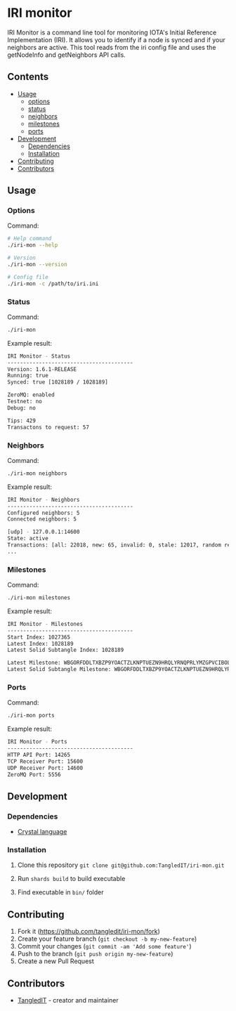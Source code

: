 # IRI monitor

IRI Monitor is a command line tool for monitoring IOTA's Initial Reference Implementation (IRI).
It allows you to identify if a node is synced and if your neighbors are active.
This tool reads from the iri config file and uses the getNodeInfo and getNeighbors API calls.

## Contents

* [Usage](#usage)
  * [options](#options)
  * [status](#status)
  * [neighbors](#neighbors)
  * [milestones](#milestones)
  * [ports](#ports)
* [Development](#development)
  * [Dependencies](#dependencies)
  * [Installation](#installation)
* [Contributing](#contributing)
* [Contributors](#contributors)

## Usage

### Options
Command:
```bash
# Help command
./iri-mon --help

# Version
./iri-mon --version

# Config file
./iri-mon -c /path/to/iri.ini
```

### Status
Command:
```bash
./iri-mon
```

Example result:
```bash
IRI Monitor - Status
----------------------------------------
Version: 1.6.1-RELEASE
Running: true
Synced: true [1028189 / 1028189]

ZeroMQ: enabled
Testnet: no
Debug: no

Tips: 429
Transactons to request: 57
```

### Neighbors
Command:
```bash
./iri-mon neighbors
```

Example result:
```bash
IRI Monitor - Neighbors
----------------------------------------
Configured neighbors: 5
Connected neighbors: 5

[udp] - 127.0.0.1:14600
State: active
Transactions: [all: 22018, new: 65, invalid: 0, stale: 12017, random requests: 184, send: 14792]
...
```

### Milestones
Command:
```bash
./iri-mon milestones
```

Example result:
```bash
IRI Monitor - Milestones
----------------------------------------
Start Index: 1027365
Latest Index: 1028189
Latest Solid Subtangle Index: 1028189

Latest Milestone: WBGORFDDLTXBZP9YOACTZLKNPTUEZN9HRQLYRNQPRLYMZGPVCIBOLELOZFUYKUXZNTIGARLGDKHOZ9999
Latest Solid Subtangle Milestone: WBGORFDDLTXBZP9YOACTZLKNPTUEZN9HRQLYRNQPRLYMZGPVCIBOLELOZFUYKUXZNTIGARLGDKHOZ9999
```

### Ports
Command:
```bash
./iri-mon ports
```

Example result:
```bash
IRI Monitor - Ports
----------------------------------------
HTTP API Port: 14265
TCP Receiver Port: 15600
UDP Receiver Port: 14600
ZeroMQ Port: 5556
```

## Development

### Dependencies
- [Crystal language](https://crystal-lang.org/reference/installation/)

### Installation
1. Clone this repository `git clone git@github.com:TangledIT/iri-mon.git`

2. Run `shards build` to build executable

3. Find executable in `bin/` folder

## Contributing

1. Fork it (<https://github.com/tangledit/iri-mon/fork>)
2. Create your feature branch (`git checkout -b my-new-feature`)
3. Commit your changes (`git commit -am 'Add some feature'`)
4. Push to the branch (`git push origin my-new-feature`)
5. Create a new Pull Request

## Contributors

- [TangledIT](https://github.com/tangledit) - creator and maintainer
